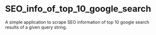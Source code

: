 # SEO_info_of_top_10_google_search
A simple application to scrape SEO information of top 10 google search results of a given query string.
